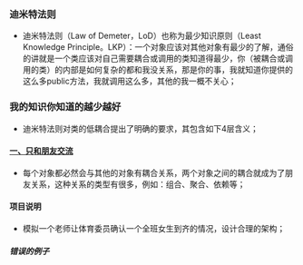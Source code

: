 ### 迪米特法则
+ 迪米特法则（Law of Demeter，LoD）也称为最少知识原则（Least Knowledge Principle。LKP）：一个对象应该对其他对象有最少的了解，通俗的讲就是一个类应该对自己需要耦合或调用的类知道得最少，你（被耦合或调用的类）的内部是如何复杂的都和我没关系，那是你的事，我就知道你提供的这么多public方法，我就调用这么多，其他的我一概不关心；
### 我的知识你知道的越少越好
+ 迪米特法则对类的低耦合提出了明确的要求，其包含如下4层含义；
#### [一、只和朋友交流]()
+ 每个对象都必然会与其他的对象有耦合关系，两个对象之间的耦合就成为了朋友关系，这种关系的类型有很多，例如：组合、聚合、依赖等；
#### 项目说明
+ 模拟一个老师让体育委员确认一个全班女生到齐的情况，设计合理的架构；
##### 错误的例子
